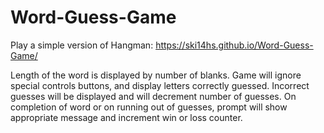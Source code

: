 # Word-Guess-Game
Play a simple version of Hangman:
https://ski14hs.github.io/Word-Guess-Game/

Length of the word is displayed by number of blanks.
Game will ignore special controls buttons, and display letters correctly guessed.
Incorrect guesses will be displayed and will decrement number of guesses.
On completion of word or on running out of guesses, prompt will show appropriate message and increment win or loss counter. 
